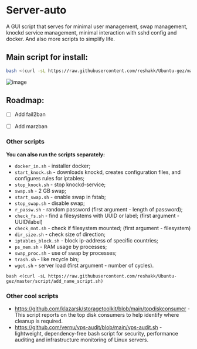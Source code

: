 # Server-auto

A GUI script that serves for minimal user management, swap management, knockd service management, minimal interaction with sshd config and docker.
And also more scripts to simplify life.

## Main script for install:
``` bash
bash <(curl -sL https://raw.githubusercontent.com/reshakk/Ubuntu-gez/master/main_script.sh)
```

![image](https://github.com/reshakk/Server-auto/blob/main/GUI.png)

## Roadmap:
- [ ] Add fail2ban
- [ ] Add marzban


### Other scripts
**You can also run the scripts separately:**
- `docker_in.sh` - installer docker;
- `start_knock.sh` - downloads knockd, creates configuration files, and configures rules for iptables;
- `stop_knock.sh` - stop knockd-service;
- `swap.sh` - 2 GB swap;
- `start_swap.sh` - enable swap in fstab;
- `stop_swap.sh` - disable swap;
- `r_passw.sh` - random password (first argument - length of password);
- `check_fs.sh` - find a filesystems with UUID or label; (first argument - UUID\label)
- `check_mnt.sh` - check if filesystem mounted; (first argument - filesystem)
- `dir_size.sh` - check size of direction; 
- `iptables_block.sh` - block ip-address of specific countries;
- `ps_mem.sh` - RAM usage by processes;
- `swap_proc.sh` - use of swap by processes;
- `trash.sh` - like recycle bin;
- `wget.sh` - server load (first argument - number of cycles).

```
bash <(curl -sL https://raw.githubusercontent.com/reshakk/Ubuntu-gez/master/script/add_name_script.sh)
```

### Other cool scripts
- https://github.com/klazarsk/storagetoolkit/blob/main/topdiskconsumer - This script reports on the top disk consumers to help identify where cleanup is required.
- https://github.com/vernu/vps-audit/blob/main/vps-audit.sh -  lightweight, dependency-free bash script for security, performance auditing and infrastructure monitoring of Linux servers.
